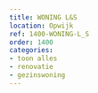 ```yaml
---
title: WONING L&S
location: Opwijk
ref: 1400-WONING-L_S
order: 1400
categories:
- toon alles
- renovatie
- gezinswoning
---
```

